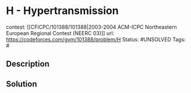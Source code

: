 # H - Hypertransmission

contest: [[CFICPC/101388/101388|2003-2004 ACM-ICPC Northeastern European Regional Contest (NEERC 03)]]
url: https://codeforces.com/gym/101388/problem/H
Status: #UNSOLVED
Tags: #

## Description

## Solution

